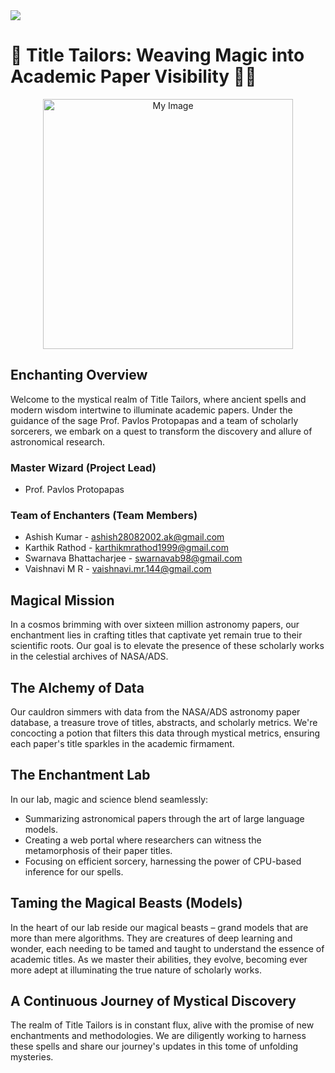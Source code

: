 <a href="https://visitcount.itsvg.in">
  <img src="https://visitcount.itsvg.in/api?id=titletailors&label=Repo%20Visits&color=4&icon=3&pretty=true" />
</a>


# 🌌 Title Tailors: Weaving Magic into Academic Paper Visibility 📜✨

<div align="center">
<img src="https://github.com/karthik0899/Title-Tailors/blob/main/images/DALL%C2%B7E%202024-01-20%2021.34.14%20-%20A%20vibrant%20and%20magical%20themed%20logo%20for%20a%20project%20team%20focused%20on%20creating%20magical%20spells.%20The%20logo%20should%20be%20balanced%20in%20detail%20and%20simplicity%2C%20using%20a.png" alt="My Image" width="400" height="400">
</div>



## Enchanting Overview
Welcome to the mystical realm of Title Tailors, where ancient spells and modern wisdom intertwine to illuminate academic papers. Under the guidance of the sage Prof. Pavlos Protopapas and a team of scholarly sorcerers, we embark on a quest to transform the discovery and allure of astronomical research.

### Master Wizard (Project Lead)
- Prof. Pavlos Protopapas

### Team of Enchanters (Team Members)
- Ashish Kumar - ashish28082002.ak@gmail.com
- Karthik Rathod - karthikmrathod1999@gmail.com
- Swarnava Bhattacharjee - swarnavab98@gmail.com
- Vaishnavi M R - vaishnavi.mr.144@gmail.com

## Magical Mission
In a cosmos brimming with over sixteen million astronomy papers, our enchantment lies in crafting titles that captivate yet remain true to their scientific roots. Our goal is to elevate the presence of these scholarly works in the celestial archives of NASA/ADS.

## The Alchemy of Data
Our cauldron simmers with data from the NASA/ADS astronomy paper database, a treasure trove of titles, abstracts, and scholarly metrics. We're concocting a potion that filters this data through mystical metrics, ensuring each paper's title sparkles in the academic firmament.

## The Enchantment Lab
In our lab, magic and science blend seamlessly:
- Summarizing astronomical papers through the art of large language models.
- Creating a web portal where researchers can witness the metamorphosis of their paper titles.
- Focusing on efficient sorcery, harnessing the power of CPU-based inference for our spells.

## Taming the Magical Beasts (Models)
In the heart of our lab reside our magical beasts – grand models that are more than mere algorithms. They are creatures of deep learning and wonder, each needing to be tamed and taught to understand the essence of academic titles. As we master their abilities, they evolve, becoming ever more adept at illuminating the true nature of scholarly works.

## A Continuous Journey of Mystical Discovery
The realm of Title Tailors is in constant flux, alive with the promise of new enchantments and methodologies. We are diligently working to harness these spells and share our journey's updates in this tome of unfolding mysteries.

